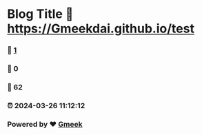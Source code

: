 # Blog Title :link: https://Gmeekdai.github.io/test 
### :page_facing_up: [1](https://Gmeekdai.github.io/test/tag.html) 
### :speech_balloon: 0 
### :hibiscus: 62 
### :alarm_clock: 2024-03-26 11:12:12 
### Powered by :heart: [Gmeek](https://github.com/Meekdai/Gmeek)
